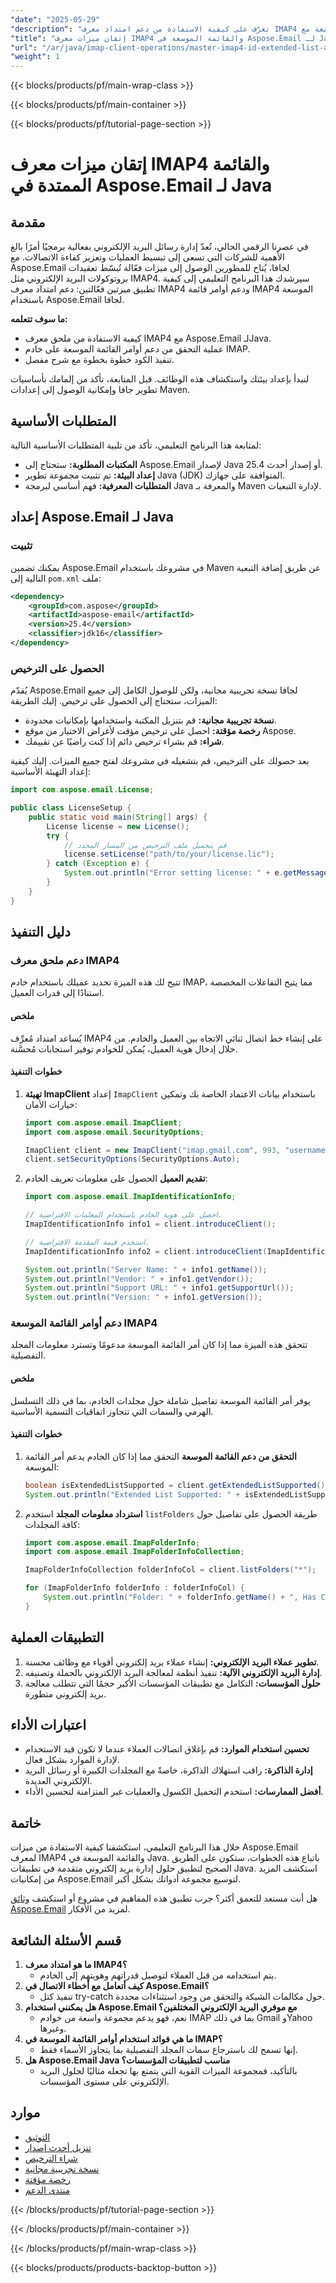 ```yaml
---
"date": "2025-05-29"
"description": "تعرّف على كيفية الاستفادة من دعم امتداد معرف IMAP4 وأوامر القائمة الموسعة مع Aspose.Email لـ Java. سهّل إدارة بريدك الإلكتروني في تطبيقات Java."
"title": "إتقان ميزات معرف IMAP4 والقائمة الموسعة في Aspose.Email لـ Java - دليل شامل"
"url": "/ar/java/imap-client-operations/master-imap4-id-extended-list-aspose-email-java/"
"weight": 1
---
```


{{< blocks/products/pf/main-wrap-class >}}

{{< blocks/products/pf/main-container >}}

{{< blocks/products/pf/tutorial-page-section >}}
# إتقان ميزات معرف IMAP4 والقائمة الممتدة في Aspose.Email لـ Java

## مقدمة
في عصرنا الرقمي الحالي، تُعدّ إدارة رسائل البريد الإلكتروني بفعالية برمجيًا أمرًا بالغ الأهمية للشركات التي تسعى إلى تبسيط العمليات وتعزيز كفاءة الاتصالات. مع Aspose.Email لجافا، يُتاح للمطورين الوصول إلى ميزات فعّالة تُبسّط تعقيدات بروتوكولات البريد الإلكتروني مثل IMAP4. سيرشدك هذا البرنامج التعليمي إلى كيفية تطبيق ميزتين فعّالتين: دعم امتداد معرف IMAP4 ودعم أوامر قائمة IMAP4 الموسعة باستخدام Aspose.Email لجافا.

**ما سوف تتعلمه:**
- كيفية الاستفادة من ملحق معرف IMAP4 مع Aspose.Email لـJava.
- عملية التحقق من دعم أوامر القائمة الموسعة على خادم IMAP.
- تنفيذ الكود خطوة بخطوة مع شرح مفصل.

لنبدأ بإعداد بيئتك واستكشاف هذه الوظائف. قبل المتابعة، تأكد من إلمامك بأساسيات تطوير جافا وإمكانية الوصول إلى إعدادات Maven.

## المتطلبات الأساسية
لمتابعة هذا البرنامج التعليمي، تأكد من تلبية المتطلبات الأساسية التالية:

- **المكتبات المطلوبة:** ستحتاج إلى Aspose.Email لإصدار Java 25.4 أو إصدار أحدث.
- **إعداد البيئة:** تم تثبيت مجموعة تطوير Java (JDK) المتوافقة على جهازك.
- **المتطلبات المعرفية:** فهم أساسي لبرمجة Java والمعرفة بـ Maven لإدارة التبعيات.

## إعداد Aspose.Email لـ Java
### تثبيت
يمكنك تضمين Aspose.Email في مشروعك باستخدام Maven عن طريق إضافة التبعية التالية إلى `pom.xml` ملف:

```xml
<dependency>
    <groupId>com.aspose</groupId>
    <artifactId>aspose-email</artifactId>
    <version>25.4</version>
    <classifier>jdk16</classifier>
</dependency>
```

### الحصول على الترخيص
يُقدّم Aspose.Email لجافا نسخة تجريبية مجانية، ولكن للوصول الكامل إلى جميع الميزات، ستحتاج إلى الحصول على ترخيص. إليك الطريقة:

- **نسخة تجريبية مجانية:** قم بتنزيل المكتبة واستخدامها بإمكانيات محدودة.
- **رخصة مؤقتة:** احصل على ترخيص مؤقت لأغراض الاختبار من موقع Aspose.
- **شراء:** قم بشراء ترخيص دائم إذا كنت راضيًا عن تقييمك.

بعد حصولك على الترخيص، قم بتشغيله في مشروعك لفتح جميع الميزات. إليك كيفية إعداد التهيئة الأساسية:

```java
import com.aspose.email.License;

public class LicenseSetup {
    public static void main(String[] args) {
        License license = new License();
        try {
            // قم بتحميل ملف الترخيص من المسار المحدد
            license.setLicense("path/to/your/license.lic");
        } catch (Exception e) {
            System.out.println("Error setting license: " + e.getMessage());
        }
    }
}
```

## دليل التنفيذ
### دعم ملحق معرف IMAP4
تتيح لك هذه الميزة تحديد عميلك باستخدام خادم IMAP، مما يتيح التفاعلات المخصصة استنادًا إلى قدرات العميل.

#### ملخص
يُساعد امتداد مُعرِّف IMAP4 على إنشاء خط اتصال ثنائي الاتجاه بين العميل والخادم. من خلال إدخال هوية العميل، يُمكن للخوادم توفير استجابات مُحسَّنة.

#### خطوات التنفيذ
1. **تهيئة ImapClient**
   إعداد `ImapClient` باستخدام بيانات الاعتماد الخاصة بك وتمكين خيارات الأمان:
   
   ```java
   import com.aspose.email.ImapClient;
   import com.aspose.email.SecurityOptions;

   ImapClient client = new ImapClient("imap.gmail.com", 993, "username", "password");
   client.setSecurityOptions(SecurityOptions.Auto);
   ```

2. **تقديم العميل**
   الحصول على معلومات تعريف الخادم:
   
   ```java
   import com.aspose.email.ImapIdentificationInfo;

   // احصل على هوية الخادم باستخدام المعلمات الافتراضية.
   ImapIdentificationInfo info1 = client.introduceClient();

   // استخدم قيمة المقدمة الافتراضية.
   ImapIdentificationInfo info2 = client.introduceClient(ImapIdentificationInfo.getDefaultValue());

   System.out.println("Server Name: " + info1.getName());
   System.out.println("Vendor: " + info1.getVendor());
   System.out.println("Support URL: " + info1.getSupportUrl());
   System.out.println("Version: " + info1.getVersion());
   ```

### دعم أوامر القائمة الموسعة IMAP4
تتحقق هذه الميزة مما إذا كان أمر القائمة الموسعة مدعومًا وتسترد معلومات المجلد التفصيلية.

#### ملخص
يوفر أمر القائمة الموسعة تفاصيل شاملة حول مجلدات الخادم، بما في ذلك التسلسل الهرمي والسمات التي تتجاوز اتفاقيات التسمية الأساسية.

#### خطوات التنفيذ
1. **التحقق من دعم القائمة الموسعة**
   التحقق مما إذا كان الخادم يدعم أمر القائمة الموسعة:
   
   ```java
   boolean isExtendedListSupported = client.getExtendedListSupported();
   System.out.println("Extended List Supported: " + isExtendedListSupported);
   ```

2. **استرداد معلومات المجلد**
   استخدم `listFolders` طريقة الحصول على تفاصيل حول كافة المجلدات:
   
   ```java
   import com.aspose.email.ImapFolderInfo;
   import com.aspose.email.ImapFolderInfoCollection;

   ImapFolderInfoCollection folderInfoCol = client.listFolders("*");

   for (ImapFolderInfo folderInfo : folderInfoCol) {
       System.out.println("Folder: " + folderInfo.getName() + ", Has Children: " + folderInfo.hasChildren());
   }
   ```

## التطبيقات العملية
1. **تطوير عملاء البريد الإلكتروني:** إنشاء عملاء بريد إلكتروني أقوياء مع وظائف محسنة.
2. **إدارة البريد الإلكتروني الآلية:** تنفيذ أنظمة لمعالجة البريد الإلكتروني بالجملة وتصنيفه.
3. **حلول المؤسسات:** التكامل مع تطبيقات المؤسسات الأكبر حجمًا التي تتطلب معالجة بريد إلكتروني متطورة.

## اعتبارات الأداء
- **تحسين استخدام الموارد:** قم بإغلاق اتصالات العملاء عندما لا تكون قيد الاستخدام لإدارة الموارد بشكل فعال.
- **إدارة الذاكرة:** راقب استهلاك الذاكرة، خاصةً مع المجلدات الكبيرة أو رسائل البريد الإلكتروني العديدة.
- **أفضل الممارسات:** استخدم التحميل الكسول والعمليات غير المتزامنة لتحسين الأداء.

## خاتمة
خلال هذا البرنامج التعليمي، استكشفنا كيفية الاستفادة من ميزات Aspose.Email لمعرف IMAP4 والقائمة الموسعة في Java. باتباع هذه الخطوات، ستكون على الطريق الصحيح لتطبيق حلول إدارة بريد إلكتروني متقدمة في تطبيقات Java. استكشف المزيد من إمكانيات Aspose.Email لتوسيع مجموعة أدواتك بشكل أكبر.

هل أنت مستعد للتعمق أكثر؟ جرب تطبيق هذه المفاهيم في مشروع أو استكشف [وثائق Aspose.Email](https://reference.aspose.com/email/java/) لمزيد من الأفكار.

## قسم الأسئلة الشائعة
1. **ما هو امتداد معرف IMAP4؟**
   - يتم استخدامه من قبل العملاء لتوصيل قدراتهم وهويتهم إلى الخادم.
2. **كيف أتعامل مع أخطاء الاتصال في Aspose.Email؟**
   - تنفيذ كتل try-catch حول مكالمات الشبكة والتحقق من وجود استثناءات محددة.
3. **هل يمكنني استخدام Aspose.Email مع موفري البريد الإلكتروني المختلفين؟**
   - نعم، فهو يدعم مجموعة واسعة من خوادم IMAP بما في ذلك Gmail وYahoo وغيرها.
4. **ما هي فوائد استخدام أوامر القائمة الموسعة في IMAP؟**
   - إنها تسمح لك باسترجاع سمات المجلد التفصيلية بما يتجاوز الأسماء فقط.
5. **هل Aspose.Email Java مناسب لتطبيقات المؤسسات؟**
   - بالتأكيد، فمجموعة الميزات القوية التي يتمتع بها تجعله مثاليًا لحلول البريد الإلكتروني على مستوى المؤسسات.

## موارد
- [التوثيق](https://reference.aspose.com/email/java/)
- [تنزيل أحدث إصدار](https://releases.aspose.com/email/java/)
- [شراء الترخيص](https://purchase.aspose.com/buy)
- [نسخة تجريبية مجانية](https://releases.aspose.com/email/java/)
- [رخصة مؤقتة](https://purchase.aspose.com/temporary-license/)
- [منتدى الدعم](https://forum.aspose.com/c/email/10)

{{< /blocks/products/pf/tutorial-page-section >}}

{{< /blocks/products/pf/main-container >}}

{{< /blocks/products/pf/main-wrap-class >}}

{{< blocks/products/products-backtop-button >}}